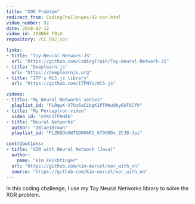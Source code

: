 ```yaml
---
title: "XOR Problem"
redirect_from: CodingChallenges/92-xor.html
video_number: 92
date: 2018-02-12
video_id: 188B6k_F9jU
repository: /CC_092_xor

links:
- title: "Toy-Neural-Network-JS"
  url: "https://github.com/CodingTrain/Toy-Neural-Network-JS"
- title: "Deeplearn.js"
  url: "https://deeplearnjs.org"
- title: "ITP's ML5.js library"
  url: "https://github.com/ITPNYU/ml5-js"

videos:
- title: "My Neural Networks series"
  playlist_id: "PLRqwX-V7Uu6aCibgK1PTWWu9by6XFdCfh"
- title: "My Perceptron video"
  video_id: "ntKn5TPHHAk"
- title: "Neural Networks"
  author: "3Blue1Brown"
  playlist_id: "PLZHQObOWTQDNU6R1_67000Dx_ZCJB-3pi"

contributions:
- title: "XOR with Neural Network (Java)"
  author:
    name: "Kim Feichtinger"
  url: "https://github.com/kim-marcel/xor_with_nn"
  source: "https://github.com/kim-marcel/xor_with_nn"
---
```


In this coding challenge, I use my Toy Neural Networks library to solve the XOR problem.
